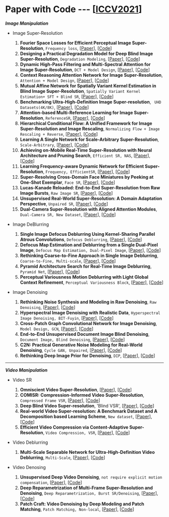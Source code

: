 # Paper with Code --- [[ICCV2021](https://openaccess.thecvf.com/ICCV2021)]

***Image Manipulation***
  - Image Super-Resolution
    1. **Fourier Space Losses for Efficient Perceptual Image Super-Resolution**, `Frequency loss`, [[Paper](https://openaccess.thecvf.com/content/ICCV2021/papers/Fuoli_Fourier_Space_Losses_for_Efficient_Perceptual_Image_Super-Resolution_ICCV_2021_paper.pdf)], [[Code](https://github.com/dariofuoli/)]
    2. **Designing a Practical Degradation Model for Deep Blind Image Super-Resolution**, `Degradation Modeling`, [[Paper](https://openaccess.thecvf.com/content/ICCV2021/papers/Zhang_Designing_a_Practical_Degradation_Model_for_Deep_Blind_Image_Super-Resolution_ICCV_2021_paper.pdf)], [[Code](https://github.com/cszn/BSRGAN)]
    3. **Dynamic High-Pass Filtering and Multi-Spectral Attention for Image Super-Resolution**, `DCT + Model Design`, [[Paper](https://openaccess.thecvf.com/content/ICCV2021/papers/Magid_Dynamic_High-Pass_Filtering_and_Multi-Spectral_Attention_for_Image_Super-Resolution_ICCV_2021_paper.pdf)], [[Code](https://paperswithcode.com/paper/dynamic-high-pass-filtering-and-multi)]
    4. **Context Reasoning Attention Network for Image Super-Resolution**, `Attention + Model Design`, [[Paper](https://openaccess.thecvf.com/content/ICCV2021/papers/Zhang_Context_Reasoning_Attention_Network_for_Image_Super-Resolution_ICCV_2021_paper.pdf)], [[Code](https://github.com/yulunzhang)]
    5. **Mutual Affine Network for Spatially Variant Kernel Estimation in Blind Image Super-Resolution**, `Spatially Variant Kernel Estimation+ SFT + Blind SR`, [[Paper](https://openaccess.thecvf.com/content/ICCV2021/papers/Liang_Mutual_Affine_Network_for_Spatially_Variant_Kernel_Estimation_in_Blind_ICCV_2021_paper.pdf)], [[Code](https://github.com/JingyunLiang/MANet)]
    6. **Benchmarking Ultra-High-Definition Image Super-resolution**, ` UHD Datasets(4K/8K)`, [[Paper](https://openaccess.thecvf.com/content/ICCV2021/papers/Zhang_Benchmarking_Ultra-High-Definition_Image_Super-Resolution_ICCV_2021_paper.pdf)], [[Code](https://github.com/HDCVLab/Benchmarking-Ultra-High-Definition-Image-Super-resolution)]
    7. **Attention-based Multi-Reference Learning for Image Super-Resolution**, `ReferenceSR`, [[Paper](https://openaccess.thecvf.com/content/ICCV2021/papers/Pesavento_Attention-Based_Multi-Reference_Learning_for_Image_Super-Resolution_ICCV_2021_paper.pdf)], [[Code](https://marcopesavento.github.io/AMRSR/)]
    8. **Hierarchical Conditional Flow: A Unified Framework for Image Super-Resolution and Image Rescaling**, `Normalizing Flow + Image Rescaling + Reverse`, [[Paper](https://openaccess.thecvf.com/content/ICCV2021/papers/Liang_Hierarchical_Conditional_Flow_A_Unified_Framework_for_Image_Super-Resolution_and_ICCV_2021_paper.pdf)], [[Code](https://github.com/JingyunLiang/HCFlow)]
    9. **Learning A Single Network for Scale-Arbitrary Super-Resolution**, `Scale-Arbitrary`, [[Paper](https://openaccess.thecvf.com/content/ICCV2021/papers/Wang_Learning_a_Single_Network_for_Scale-Arbitrary_Super-Resolution_ICCV_2021_paper.pdf)], [[Code](https://github.com/LongguangWang/Scale-Arbitrary-SR)]
    10. **Achieving on-Mobile Real-Time Super-Resolution with Neural Architecture and Pruning Search**, `Efficient SR, NAS`, [[Paper](https://openaccess.thecvf.com/content/ICCV2021/papers/Zhan_Achieving_On-Mobile_Real-Time_Super-Resolution_With_Neural_Architecture_and_Pruning_Search_ICCV_2021_paper.pdf)], [[Code](https://paperswithcode.com/paper/achieving-on-mobile-real-time-super)]
    11. **Learning Frequency-aware Dynamic Network for Efficient Super-Resolution**, `Frequency, EfficientSR`, [[Paper](https://openaccess.thecvf.com/content/ICCV2021/papers/Xie_Learning_Frequency-Aware_Dynamic_Network_for_Efficient_Super-Resolution_ICCV_2021_paper.pdf)], [[Code](https://paperswithcode.com/paper/learning-frequency-aware-dynamic-network-for)]
    12. **Super-Resolving Cross-Domain Face Miniatures by Peeking at One-Shot Exemplar**, `Face SR`, [[Paper](https://openaccess.thecvf.com/content/ICCV2021/papers/Li_Super-Resolving_Cross-Domain_Face_Miniatures_by_Peeking_at_One-Shot_Exemplar_ICCV_2021_paper.pdf)], [[Code](https://paperswithcode.com/paper/super-resolving-cross-domain-face-miniatures)]
    13. **Lucas-Kanade Reloaded: End-to-End Super-Resolution from Raw Image Bursts**, `Raw Image SR`, [[Paper](https://openaccess.thecvf.com/content/ICCV2021/papers/Lecouat_Lucas-Kanade_Reloaded_End-to-End_Super-Resolution_From_Raw_Image_Bursts_ICCV_2021_paper.pdf)], [[Code](https://paperswithcode.com/paper/aliasing-is-your-ally-end-to-end-super)]
    14. **Unsupervised Real-World Super-Resolution: A Domain Adaptation Perspective**, `Unpaired SR`, [[Paper](https://openaccess.thecvf.com/content/ICCV2021/papers/Wang_Unsupervised_Real-World_Super-Resolution_A_Domain_Adaptation_Perspective_ICCV_2021_paper.pdf)], [[Code](https://paperswithcode.com/paper/unsupervised-real-world-super-resolution-a)]
    15. **Dual-Camera Super-Resolution with Aligned Attention Modules**, `Dual-Camera SR, New Dataset`, [[Paper](https://openaccess.thecvf.com/content/ICCV2021/papers/Wang_Dual-Camera_Super-Resolution_With_Aligned_Attention_Modules_ICCV_2021_paper.pdf)], [[Code](https://github.com/Tengfei-Wang/DCSR)]
   
  - Image DeBlurring
    1. **Single Image Defocus Deblurring Using Kernel-Sharing Parallel Atrous Convolutions**, `Defocus Deblurring`, [[Paper](https://openaccess.thecvf.com/content/ICCV2021/papers/Son_Single_Image_Defocus_Deblurring_Using_Kernel-Sharing_Parallel_Atrous_Convolutions_ICCV_2021_paper.pdf)], [[Code](https://github.com/HyeongseokSon1/KPAC)]
    2. **Defocus Map Estimation and Deblurring from a Single Dual-Pixel Image**, `Defocus Map Estimation, Dual-Pixel Image`, [[Paper](https://openaccess.thecvf.com/content/ICCV2021/papers/Xin_Defocus_Map_Estimation_and_Deblurring_From_a_Single_Dual-Pixel_Image_ICCV_2021_paper.pdf)], [[Code](https://paperswithcode.com/paper/defocus-map-estimation-and-deblurring-from-a-1)]
    3. **Rethinking Coarse-to-Fine Approach in Single Image Deblurring**, `Coarse-to-Fine, Multi-scale`, [[Paper](https://openaccess.thecvf.com/content/ICCV2021/papers/Cho_Rethinking_Coarse-To-Fine_Approach_in_Single_Image_Deblurring_ICCV_2021_paper.pdf)], [[Code](https://github.com/chosj95/MIMO-UNet.)]
    4. **Pyramid Architecture Search for Real-Time Image Deblurring**, `Pyramid Net`, [[Paper](https://openaccess.thecvf.com/content/ICCV2021/papers/Hu_Pyramid_Architecture_Search_for_Real-Time_Image_Deblurring_ICCV_2021_paper.pdf)], [[Code](https://paperswithcode.com/paper/pyramid-architecture-search-for-real-time)]
    5. **Perceptual Variousness Motion Deblurring with Light Global Context Refinement**, `Perceptual Variousness Block`, [[Paper](https://openaccess.thecvf.com/content/ICCV2021/papers/Li_Perceptual_Variousness_Motion_Deblurring_With_Light_Global_Context_Refinement_ICCV_2021_paper.pdf)], [[Code](https://paperswithcode.com/paper/perceptual-variousness-motion-deblurring-with)]


  - Image Denoising
    1. **Rethinking Noise Synthesis and Modeling in Raw Denoising**, `Raw Denoising`, [[Paper](https://openaccess.thecvf.com/content/ICCV2021/papers/Fuoli_Fourier_Space_Losses_for_Efficient_Perceptual_Image_Super-Resolution_ICCV_2021_paper.pdf)], [[Code](https://github.com/dariofuoli/)]
    2. **Hyperspectral Image Denoising with Realistic Data**, `Hyperspectral Image Denoising, BIT-Fuyin`, [[Paper](https://openaccess.thecvf.com/content/ICCV2021/papers/Zhang_Hyperspectral_Image_Denoising_With_Realistic_Data_ICCV_2021_paper.pdf)], [[Code](https://github.com/ColinTaoZhang/HSIDwRD)]
    3. **Cross-Patch Graph Convolutional Network for Image Denoising**, `Model Design, GCN`, [[Paper](https://openaccess.thecvf.com/content/ICCV2021/papers/Li_Cross-Patch_Graph_Convolutional_Network_for_Image_Denoising_ICCV_2021_paper.pdf)], [[Code]()]
    4. **End-to-End Unsupervised Document Image Blind Denoising**, `Document Image, Blind Denoising`, [[Paper](https://openaccess.thecvf.com/content/ICCV2021/papers/Gangeh_End-to-End_Unsupervised_Document_Image_Blind_Denoising_ICCV_2021_paper.pdf)], [[Code]()]
    5. **C2N: Practical Generative Noise Modeling for Real-World Denoising**, `Cycle GAN, Unpaired`, [[Paper](https://openaccess.thecvf.com/content/ICCV2021/papers/Jang_C2N_Practical_Generative_Noise_Modeling_for_Real-World_Denoising_ICCV_2021_paper.pdf)], [[Code](https://github.com/sanghyun-son)]
    6. **Rethinking Deep Image Prior for Denoising**, `DIP`, [[Paper](https://openaccess.thecvf.com/content/ICCV2021/papers/Jo_Rethinking_Deep_Image_Prior_for_Denoising_ICCV_2021_paper.pdf)], [[Code](https://github.com/gistvision/dip-denosing)]
  
---
***Video Manipulation***
- Video SR
  1. **Omniscient Video Super-Resolution**, [[Paper](https://openaccess.thecvf.com/content/ICCV2021/papers/Yi_Omniscient_Video_Super-Resolution_ICCV_2021_paper.pdf)], [[Code]( https://github.com/psychopa4/OVSR)]
  2. **COMISR: Compression-Informed Video Super-Resolution**, `Compressed Frame VSR`, [[Paper](https://openaccess.thecvf.com/content/ICCV2021/papers/Li_COMISR_Compression-Informed_Video_Super-Resolution_ICCV_2021_paper.pdf)], [[Code](https://github.com/google-research/google-research/tree/master/comisr)]
  3. **Deep Blind Video Super-resolution**, 'Blind VSR', [[Paper](https://openaccess.thecvf.com/content/ICCV2021/papers/Pan_Deep_Blind_Video_Super-Resolution_ICCV_2021_paper.pdf)], [[Code](https://github.com/cscss/DBVSR)]
  4. **Real-world Video Super-resolution: A Benchmark Dataset and A Decomposition based Learning Scheme**, `New dataset`, [[Paper](https://openaccess.thecvf.com/content/ICCV2021/papers/Yang_Real-World_Video_Super-Resolution_A_Benchmark_Dataset_and_a_Decomposition_Based_ICCV_2021_paper.pdf)], [[Code](https://github.com/IanYeung/RealVSR)]
  5. **Efficient Video Compression via Content-Adaptive Super-Resolution**, `Video Compression, VSR`, [[Paper](https://openaccess.thecvf.com/content/ICCV2021/papers/Khani_Efficient_Video_Compression_via_Content-Adaptive_Super-Resolution_ICCV_2021_paper.pdf)], [[Code](https://github.com/AdaptiveVC/SRVC.git)]

- Video Deblurring
  1. **Multi-Scale Separable Network for Ultra-High-Definition Video Deblurring**, `Multi-Scale`, [[Paper](https://openaccess.thecvf.com/content/ICCV2021/papers/Deng_Multi-Scale_Separable_Network_for_Ultra-High-Definition_Video_Deblurring_ICCV_2021_paper.pdf)], [[Code](https://github.com/dseny/UHDVD)]

- Video Denosing
  1. **Unsupervised Deep Video Denoising**, `not require explicit motion compensation`, [[Paper](https://openaccess.thecvf.com/content/ICCV2021/papers/Sheth_Unsupervised_Deep_Video_Denoising_ICCV_2021_paper.pdf)], [[Code](https://sreyas-mohan.github.io/udvd/)]
  2. **Deep Reparametrization of Multi-Frame Super-Resolution and Denoising**, `Deep Reparametrization, Burst SR/Denoising`, [[Paper](https://openaccess.thecvf.com/content/ICCV2021/papers/Bhat_Deep_Reparametrization_of_Multi-Frame_Super-Resolution_and_Denoising_ICCV_2021_paper.pdf)], [[Code](https://github.com/martin-danelljan)]
  3. **Patch Craft: Video Denoising by Deep Modeling and Patch Matching**, `Patch Matching, Non-local`, [[Paper](https://openaccess.thecvf.com/content/ICCV2021/papers/Vaksman_Patch_Craft_Video_Denoising_by_Deep_Modeling_and_Patch_Matching_ICCV_2021_paper.pdf)], [[Code](https://paperswithcode.com/paper/patch-craft-video-denoising-by-deep-modeling)]

